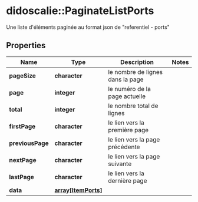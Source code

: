 # didoscalie::PaginateListPorts

Une liste d'éléments paginée au format json de \"referentiel - ports\"

## Properties
Name | Type | Description | Notes
------------ | ------------- | ------------- | -------------
**pageSize** | **character** | le nombre de lignes dans la page | 
**page** | **integer** | le numéro de la page actuelle | 
**total** | **integer** | le nombre total de lignes | 
**firstPage** | **character** | le lien vers la première page | 
**previousPage** | **character** | le lien vers la page précédente | 
**nextPage** | **character** | le lien vers la page suivante | 
**lastPage** | **character** | le lien vers la dernière page | 
**data** | [**array[ItemPorts]**](item_ports.md) |  | 


